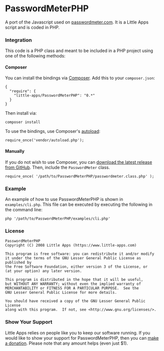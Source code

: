 PasswordMeterPHP
====================

A port of the Javascript used on [passwordmeter.com](http://www.passwordmeter.com). It is a Little Apps script and is coded in PHP. 

### Integration ###
This code is a PHP class and meant to be included in a PHP project using one of the following methods:

#### Composer ####

You can install the bindings via [Composer](http://getcomposer.org/). Add this to your `composer.json`:

    {
      "require": {
        "little-apps/PasswordMeterPHP": "0.*"
      }
    }

Then install via:

    composer install

To use the bindings, use Composer's [autoload](https://getcomposer.org/doc/00-intro.md#autoloading):

    require_once('vendor/autoload.php');

#### Manually ####
If you do not wish to use Composer, you can [download the latest release from GitHub](https://github.com/little-apps/PasswordMeterPHP/archive/master.zip). Then, include the ``PasswordMeter`` class.

    require_once( '/path/to/PasswordMeterPHP/passwordmeter.class.php' );
    
### Example ###
An example of how to use PasswordMeterPHP is shown in ``examples/cli.php``. This file can be executed by executing the following in the command line:

    php '/path/to/PasswordMeterPHP/examples/cli.php'

### License ###

    PasswordMeterPHP
    Copyright (C) 2008 Little Apps (https://www.little-apps.com)
    
    This program is free software: you can redistribute it and/or modify
    it under the terms of the GNU Lesser General Public License as published by
    the Free Software Foundation, either version 3 of the License, or
    (at your option) any later version.
    
    This program is distributed in the hope that it will be useful,
    but WITHOUT ANY WARRANTY; without even the implied warranty of
    MERCHANTABILITY or FITNESS FOR A PARTICULAR PURPOSE.  See the
    GNU Lesser General Public License for more details.
    
    You should have received a copy of the GNU Lesser General Public License
    along with this program.  If not, see <http://www.gnu.org/licenses/>.

### Show Your Support ###

Little Apps relies on people like you to keep our software running. If you would like to show your support for PasswordMeterPHP, then you can [make a donation](https://www.little-apps.com/?donate). Please note that any amount helps (even just $1).
